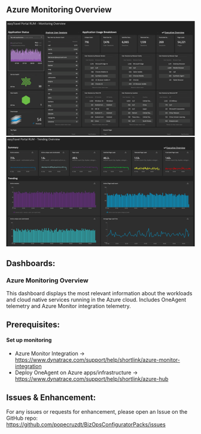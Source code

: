 ## Azure Monitoring Overview
![Application RUM Monitoring Overview](https://raw.githubusercontent.com/popecruzdt/BizOpsConfiguratorPacks/main/screenshots/Application_RUM_Monitoring_Overview_screenshot.png)
![Application RUM Trending Overview](https://raw.githubusercontent.com/popecruzdt/BizOpsConfiguratorPacks/main/screenshots/Application_RUM_Trending_Overview_screenshot.png)

## Dashboards:
### Azure Monitoring Overview
This dashboard displays the most relevant information about the workloads and cloud native services running in the Azure cloud.  Includes OneAgent telemetry and Azure Monitor integration telemetry.

## Prerequisites:
#### Set up monitoring
  * Azure Monitor Integration -> https://www.dynatrace.com/support/help/shortlink/azure-monitor-integration
  * Deploy OneAgent on Azure apps/infrastructure -> https://www.dynatrace.com/support/help/shortlink/azure-hub

## Issues & Enhancement:
For any issues or requests for enhancement, please open an Issue on the GitHub repo: https://github.com/popecruzdt/BizOpsConfiguratorPacks/issues
